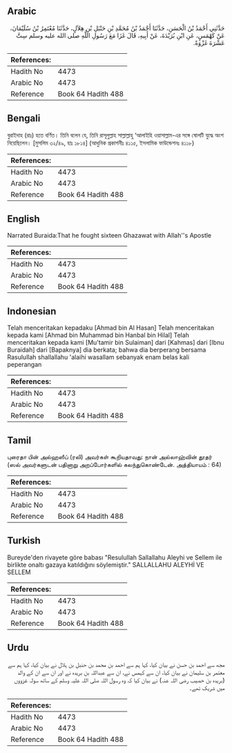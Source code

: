 ## Arabic


<div dir="rtl" lang="ar" style={{fontSize:'larger',backgroundColor:'#f8f9fa',padding:20}}>
حَدَّثَنِي أَحْمَدُ بْنُ الْحَسَنِ، حَدَّثَنَا أَحْمَدُ بْنُ مُحَمَّدِ بْنِ حَنْبَلِ بْنِ هِلاَلٍ، حَدَّثَنَا مُعْتَمِرُ بْنُ سُلَيْمَانَ، عَنْ كَهْمَسٍ، عَنِ ابْنِ بُرَيْدَةَ، عَنْ أَبِيهِ، قَالَ غَزَا مَعَ رَسُولِ اللَّهِ صلى الله عليه وسلم سِتَّ عَشْرَةَ غَزْوَةً‏.‏
</div>
<div style={{backgroundColor:'#f8f9fa',padding:20, marginBottom: 10}}><table> <thead> <tr> <th>References:</th> <th></th> </tr> </thead> <tbody><tr><td>Hadith No</td><td>4473</td></tr><tr><td>Arabic No</td><td>4473</td></tr><tr><td>Reference</td><td>Book 64 Hadith 488</td></tr></tbody></table></div>

## Bengali


<div dir="ltr" lang="bn" style={{fontSize:'larger',backgroundColor:'#f8f9fa',padding:20}}>
বুরাইদাহ (রাঃ) হতে বর্ণিত। তিনি বলেন যে, তিনি রাসূলুল্লাহ সাল্লাল্লাহু ‘আলাইহি ওয়াসাল্লাম-এর সঙ্গে ষোলটি যুদ্ধে অংশ নিয়েছিলেন। [মুসলিম ৩২/৪৯, হাঃ ১৮১৪] (আধুনিক প্রকাশনীঃ ৪১১৫, ইসলামিক ফাউন্ডেশনঃ ৪১১৮)
</div>
<div style={{backgroundColor:'#f8f9fa',padding:20, marginBottom: 10}}><table> <thead> <tr> <th>References:</th> <th></th> </tr> </thead> <tbody><tr><td>Hadith No</td><td>4473</td></tr><tr><td>Arabic No</td><td>4473</td></tr><tr><td>Reference</td><td>Book 64 Hadith 488</td></tr></tbody></table></div>

## English


<div dir="ltr" lang="en" style={{fontSize:'larger',backgroundColor:'#f8f9fa',padding:20}}>
Narrated Buraida:That he fought sixteen Ghazawat with Allah''s Apostle
</div>
<div style={{backgroundColor:'#f8f9fa',padding:20, marginBottom: 10}}><table> <thead> <tr> <th>References:</th> <th></th> </tr> </thead> <tbody><tr><td>Hadith No</td><td>4473</td></tr><tr><td>Arabic No</td><td>4473</td></tr><tr><td>Reference</td><td>Book 64 Hadith 488</td></tr></tbody></table></div>

## Indonesian


<div dir="ltr" lang="id" style={{fontSize:'larger',backgroundColor:'#f8f9fa',padding:20}}>
Telah menceritakan kepadaku [Ahmad bin Al Hasan] Telah menceritakan kepada kami [Ahmad bin Muhammad bin Hanbal bin Hilal] Telah menceritakan kepada kami [Mu'tamir bin Sulaiman] dari [Kahmas] dari [Ibnu Buraidah] dari [Bapaknya] dia berkata; bahwa dia berperang bersama Rasulullah shallallahu 'alaihi wasallam sebanyak enam belas kali peperangan
</div>
<div style={{backgroundColor:'#f8f9fa',padding:20, marginBottom: 10}}><table> <thead> <tr> <th>References:</th> <th></th> </tr> </thead> <tbody><tr><td>Hadith No</td><td>4473</td></tr><tr><td>Arabic No</td><td>4473</td></tr><tr><td>Reference</td><td>Book 64 Hadith 488</td></tr></tbody></table></div>

## Tamil


<div dir="ltr" lang="ta" style={{fontSize:'larger',backgroundColor:'#f8f9fa',padding:20}}>
புரைதா பின் அல்ஹஸீப் (ரலி) அவர்கள் கூறியதாவது: நான் அல்லாஹ்வின் தூதர் (ஸல் அவர்களுடன் பதினாறு அறப்போர்களில் கலந்துகொண்டேன். அத்தியாயம் : 64)
</div>
<div style={{backgroundColor:'#f8f9fa',padding:20, marginBottom: 10}}><table> <thead> <tr> <th>References:</th> <th></th> </tr> </thead> <tbody><tr><td>Hadith No</td><td>4473</td></tr><tr><td>Arabic No</td><td>4473</td></tr><tr><td>Reference</td><td>Book 64 Hadith 488</td></tr></tbody></table></div>

## Turkish


<div dir="ltr" lang="tr" style={{fontSize:'larger',backgroundColor:'#f8f9fa',padding:20}}>
Bureyde'den rivayete göre babası "Resulullah Sallallahu Aleyhi ve Sellem ile birlikte onaltı gazaya katıldığını söylemiştir." SALLALLAHU ALEYHİ VE SELLEM
</div>
<div style={{backgroundColor:'#f8f9fa',padding:20, marginBottom: 10}}><table> <thead> <tr> <th>References:</th> <th></th> </tr> </thead> <tbody><tr><td>Hadith No</td><td>4473</td></tr><tr><td>Arabic No</td><td>4473</td></tr><tr><td>Reference</td><td>Book 64 Hadith 488</td></tr></tbody></table></div>

## Urdu


<div dir="rtl" lang="ur" style={{fontSize:'larger',backgroundColor:'#f8f9fa',padding:20}}>
مجھ سے احمد بن حسن نے بیان کیا، کہا ہم سے احمد بن محمد بن حنبل بن ہلال نے بیان کیا، کہا ہم سے معتمر بن سلیمان نے بیان کیا، ان سے کہمس نے، ان سے عبداللہ بن بریدہ نے اور ان سے ان کے والد (بریدہ بن حصیب رضی اللہ عنہ) نے بیان کیا کہ وہ رسول اللہ صلی اللہ علیہ وسلم کے ساتھ سولہ غزووں میں شریک تھے۔
</div>
<div style={{backgroundColor:'#f8f9fa',padding:20, marginBottom: 10}}><table> <thead> <tr> <th>References:</th> <th></th> </tr> </thead> <tbody><tr><td>Hadith No</td><td>4473</td></tr><tr><td>Arabic No</td><td>4473</td></tr><tr><td>Reference</td><td>Book 64 Hadith 488</td></tr></tbody></table></div>